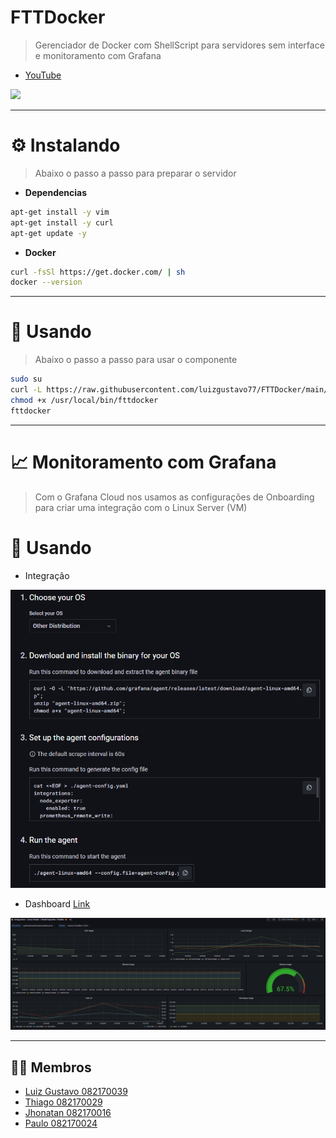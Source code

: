# **FTTDocker**
> Gerenciador de Docker com ShellScript para servidores sem interface e monitoramento com Grafana

- [YouTube](https://youtu.be/wYmB0HwiIy4)

<img src="https://miro.medium.com/max/1000/1*E8IgOSkMTpBRs0w0-Zsx2g.gif">

---

# ⚙️ **Instalando**
> Abaixo o passo a passo para preparar o servidor

- **Dependencias**
``` bash
apt-get install -y vim
apt-get install -y curl
apt-get update -y
```

- **Docker**
``` bash
curl -fsSl https://get.docker.com/ | sh
docker --version
```
---

# 🧩 **Usando**
> Abaixo o passo a passo para usar o componente

``` bash
sudo su
curl -L https://raw.githubusercontent.com/luizgustavo77/FTTDocker/main/fttdocker.sh -o /usr/local/bin/fttdocker
chmod +x /usr/local/bin/fttdocker
fttdocker
```

---

# 📈 **Monitoramento com Grafana**
> Com o Grafana Cloud nos usamos as configurações de Onboarding para criar uma integração com o Linux Server (VM)

# 🔧 **Usando**
- Integração
<img src="https://raw.githubusercontent.com/luizgustavo77/FTTDocker/main/integracaoGrafana.png">

- Dashboard [Link](https://jhonatancandido.grafana.net/dashboard/snapshot/2qziH2lMcfInRFuaFSkxs9WPf5DtGT9y?orgId=0&refresh=30s)
<img src="https://raw.githubusercontent.com/luizgustavo77/FTTDocker/main/dashboardGrafana.png">

---

## 🙋🏻 **Membros**

- [Luiz Gustavo 082170039](https://github.com/luizgustavo77)
- [Thiago 082170029](https://github.com/thiagofernandes101)
- [Jhonatan 082170016](https://github.com/JhonatanMatos)
- [Paulo 082170024](https://github.com/paulopatrocinio)
